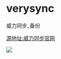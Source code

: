 # verysync
威力同步_备份

[源地址:威力同步官网](http://releases-cdn.verysync.com/releases/v1.3.5/ "源地址:威力同步官网")

![](https://cdn.jsdelivr.net/gh/Taygetus/verysync@master/pic/verysync.jpg)
